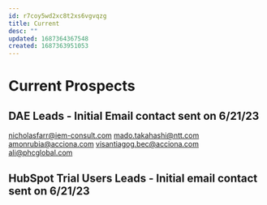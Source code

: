 ```yaml
---
id: r7coy5wd2xc8t2xs6vgvqzg
title: Current
desc: ""
updated: 1687364367548
created: 1687363951053
---
```


# Current Prospects

## DAE Leads - Initial Email contact sent on 6/21/23

nicholasfarr@iem-consult.com
mado.takahashi@ntt.com
amonrubia@acciona.com
visantiagog.bec@acciona.com
ali@phcglobal.com

## HubSpot Trial Users Leads - Initial email contact sent on 6/21/23
